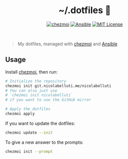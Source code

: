 <div align="center">

# ~/.dotfiles 🏡

[![chezmoi](https://img.shields.io/badge/chezmoi-4051b5)](https://chezmoi.io/)
[![Ansible](https://img.shields.io/badge/Ansible-ee0000?logo=ansible)](https://ansible.com/)
[![MIT License](https://img.shields.io/badge/License-MIT-dark_green)](https://choosealicense.com/licenses/mit/)

</div><br>

> My dotfiles, managed with [chezmoi](https://chezmoi.io/) and
> [Ansible](https://ansible.com/)

## Usage

Install [chezmoi](https://chezmoi.io/install/), then run:

```sh
# Initialize the repository
chezmoi init git.nicolabelluti.me/nicolabelluti
# You can also just use
# `chezmoi init nicolabelluti`
# if you want to use the GitHub mirror

# Apply the dotfiles
chezmoi apply
```

If you want to update the dotfiles:

```sh
chezmoi update --init
```

To give a new answer to the prompts:

```sh
chezmoi init --prompt
```
